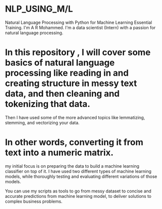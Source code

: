 # NLP_USING_M/L


Natural Language Processing with Python for Machine Learning Essential Training. I'm A R Mohammed. I'm a  data scientist (Intern) with a passion for natural language processing. 

# In this repository , I will cover some basics of natural language processing like reading in and creating structure in messy text data, and then cleaning and tokenizing that data. 

Then I have used some of the more advanced topics like lemmatizing, stemming, and vectorizing your data. 
# In other words, converting it from text into a numeric matrix. 

my initial focus is on preparing the data to build a machine learning classifier on top of it. 
I have used two different types of machine learning models, while thoroughly testing and evaluating different variations of those models. 

You can use my scripts as tools to go from messy dataset to concise and accurate predictions from machine learning model, to deliver solutions to complex business problems.
